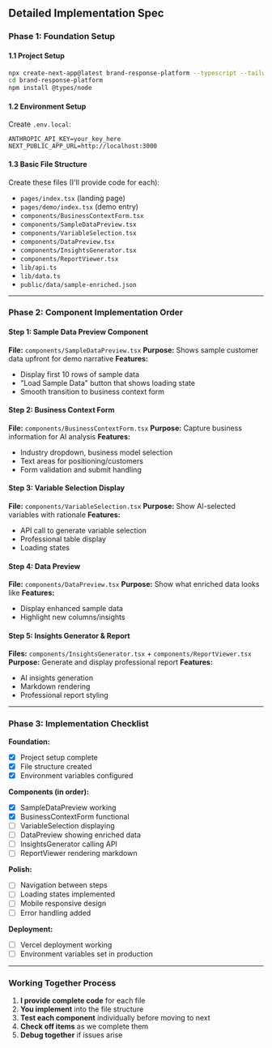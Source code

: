 ## **Detailed Implementation Spec**

### **Phase 1: Foundation Setup**

#### **1.1 Project Setup**

```bash
npx create-next-app@latest brand-response-platform --typescript --tailwind --eslint
cd brand-response-platform
npm install @types/node
```

#### **1.2 Environment Setup**

Create `.env.local`:

```
ANTHROPIC_API_KEY=your_key_here
NEXT_PUBLIC_APP_URL=http://localhost:3000
```

#### **1.3 Basic File Structure**

Create these files (I'll provide code for each):

- `pages/index.tsx` (landing page)
- `pages/demo/index.tsx` (demo entry)
- `components/BusinessContextForm.tsx`
- `components/SampleDataPreview.tsx`
- `components/VariableSelection.tsx`
- `components/DataPreview.tsx`
- `components/InsightsGenerator.tsx`
- `components/ReportViewer.tsx`
- `lib/api.ts`
- `lib/data.ts`
- `public/data/sample-enriched.json`

---

### **Phase 2: Component Implementation Order**

#### **Step 1: Sample Data Preview Component**

**File:** `components/SampleDataPreview.tsx` **Purpose:** Shows sample customer data upfront for demo narrative **Features:**

- Display first 10 rows of sample data
- "Load Sample Data" button that shows loading state
- Smooth transition to business context form

#### **Step 2: Business Context Form**

**File:** `components/BusinessContextForm.tsx` **Purpose:** Capture business information for AI analysis **Features:**

- Industry dropdown, business model selection
- Text areas for positioning/customers
- Form validation and submit handling

#### **Step 3: Variable Selection Display**

**File:** `components/VariableSelection.tsx` **Purpose:** Show AI-selected variables with rationale **Features:**

- API call to generate variable selection
- Professional table display
- Loading states

#### **Step 4: Data Preview**

**File:** `components/DataPreview.tsx` **Purpose:** Show what enriched data looks like **Features:**

- Display enhanced sample data
- Highlight new columns/insights

#### **Step 5: Insights Generator & Report**

**Files:** `components/InsightsGenerator.tsx` + `components/ReportViewer.tsx` **Purpose:** Generate and display professional report **Features:**

- AI insights generation
- Markdown rendering
- Professional report styling

---

### **Phase 3: Implementation Checklist**

**Foundation:**

- [x] Project setup complete
- [x] File structure created
- [x] Environment variables configured

**Components (in order):**

- [x] SampleDataPreview working
- [x] BusinessContextForm functional
- [ ] VariableSelection displaying
- [ ] DataPreview showing enriched data
- [ ] InsightsGenerator calling API
- [ ] ReportViewer rendering markdown

**Polish:**

- [ ] Navigation between steps
- [ ] Loading states implemented
- [ ] Mobile responsive design
- [ ] Error handling added

**Deployment:**

- [ ] Vercel deployment working
- [ ] Environment variables set in production

---

### **Working Together Process**

1. **I provide complete code** for each file
2. **You implement** into the file structure
3. **Test each component** individually before moving to next
4. **Check off items** as we complete them
5. **Debug together** if issues arise